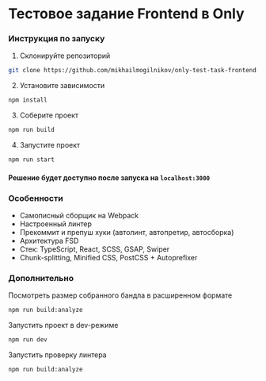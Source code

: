 # Тестовое задание Frontend в Only

### Инструкция по запуску

1) Склонируйте репозиторий
```bash
git clone https://github.com/mikhailmogilnikov/only-test-task-frontend.git
```

2) Установите зависимости
```bash
npm install
```

3) Соберите проект
```bash
npm run build
```

4) Запустите проект
```bash
npm run start
```

#### Решение будет доступно после запуска на `localhost:3000`

### Особенности

- Самописный сборщик на Webpack
- Настроенный линтер
- Прекоммит и препуш хуки (автолинт, автопретир, автосборка)
- Архитектура FSD
- Стек: TypeScript, React, SCSS, GSAP, Swiper
- Chunk-splitting, Minified CSS, PostCSS + Autoprefixer

### Дополнительно

Посмотреть размер собранного бандла в расширенном формате
```bash
npm run build:analyze
```

Запустить проект в dev-режиме
```bash
npm run dev
```

Запустить проверку линтера
```bash
npm run build:analyze
```


